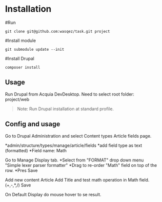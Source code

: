# Installation

#Run

`git clone git@github.com:wasqez/task.git project`

#Install module 

`git submodule update --init`

#Install Drupal

`composer install`

## Usage

Run Drupal from Acquia DevDesktop.
Need to select root folder: project/web

> Note: Run Drupal installation at standard profile.

## Config and usage

Go to Drupal Administration and select Content types Article fields page.

*admin/structure/types/manage/article/fields 
*add field type as text (formatted) 
*Field name: Math

Go to Manage Display tab.
*Select from "FORMAT" drop down menu "Simple lexer parser formatter"
*Drag to re-order "Math" field on top of the row. 
*Pres Save

Add new content Article 
Add Title and test math operation in Math field.
(+,-,*,/)
Save 

On Default Display do mouse hover to se result.


